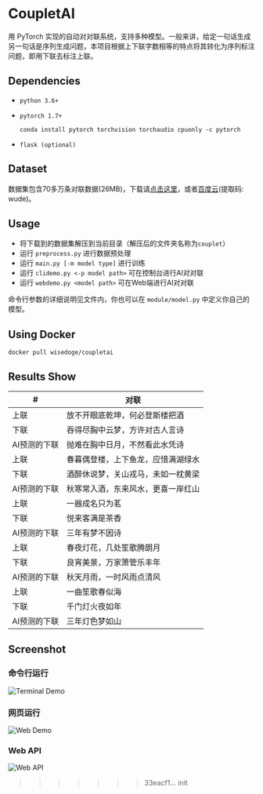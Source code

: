 # CoupletAI
用 PyTorch 实现的自动对对联系统，支持多种模型。一般来讲，给定一句话生成另一句话是序列生成问题，本项目根据上下联字数相等的特点将其转化为序列标注问题，即用下联去标注上联。  
## Dependencies
* `python 3.6+`

* `pytorch 1.7+`      

   `conda install pytorch torchvision torchaudio cpuonly -c pytorch`

* `flask (optional)`
## Dataset
数据集包含70多万条对联数据(26MB)，下载请[点击这里](https://github.com/wb14123/couplet-dataset/releases/download/1.0/couplet.tar.gz)，或者[百度云](https://pan.baidu.com/s/1Zqnqq0VqZxv2c4jTNlZJGQ)(提取码: wude)。
## Usage
* 将下载到的数据集解压到当前目录（解压后的文件夹名称为`couplet`）
* 运行 `preprocess.py` 进行数据预处理
* 运行 `main.py [-m model type]` 进行训练
* 运行 `clidemo.py <-p model path>` 可在控制台进行AI对对联
* 运行 `webdemo.py <model path>` 可在Web端进行AI对对联

命令行参数的详细说明见文件内，你也可以在 `module/model.py` 中定义你自己的模型。
## Using Docker 
```docker pull wisedoge/coupletai```  

## Results Show
|   #          | 对联                               |
| ------------ | ---------------------------------- |
| 上联         | 放不开眼底乾坤，何必登斯楼把酒     |
| 下联         | 吞得尽胸中云梦，方许对古人言诗     |
| AI预测的下联 | 抛难在胸中日月，不然看此水凭诗     |
| 上联         | 春暮偶登楼，上下鱼龙，应惜满湖绿水 |
| 下联         | 酒醉休说梦，关山戎马，未如一枕黄梁 |
| AI预测的下联 | 秋寒常入酒，东来风水，更喜一岸红山 |
| 上联         | 一器成名只为茗                     |
| 下联         | 悦来客满是茶香                     |
| AI预测的下联 | 三年有梦不因诗                     |
| 上联         | 春夜灯花，几处笙歌腾朗月           |
| 下联         | 良宵美景，万家箫管乐丰年             |
| AI预测的下联 | 秋天月雨，一时风雨点清风           |
| 上联         | 一曲笙歌春似海                     |
| 下联         | 千门灯火夜如年                     |
| AI预测的下联 | 三年灯色梦如山                     |

## Screenshot
### 命令行运行
![Terminal Demo](docs/terminal_demo.png)
### 网页运行
![Web Demo](docs/web_demo.png)
### Web API
![Web API](docs/webapi_demo.png)
>>>>>>> 33eacf1... init
